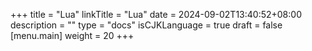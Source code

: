 +++
title = "Lua"
linkTitle = "Lua"
date = 2024-09-02T13:40:52+08:00
description = ""
type = "docs"
isCJKLanguage = true
draft = false
[menu.main]
    weight = 20
+++